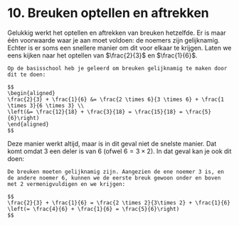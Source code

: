 # 10. Breuken optellen en aftrekken

Gelukkig werkt het optellen en aftrekken van breuken hetzelfde. Er is maar één voorwaarde waar je aan moet voldoen: de noemers zijn gelijknamig. <br />
Echter is er soms een snellere manier om dit voor elkaar te krijgen. Laten we eens kijken naar het optellen van $\frac{2}{3}$ en $\frac{1}{6}$.

```{note} De 'slome' manier
Op de basisschool heb je geleerd om breuken gelijknamig te maken door dit te doen:

$$
\begin{aligned}
\frac{2}{3} + \frac{1}{6} &= \frac{2 \times 6}{3 \times 6} + \frac{1 \times 3}{6 \times 3} \\
\left(&= \frac{12}{18} + \frac{3}{18} = \frac{15}{18} = \frac{5}{6}\right)
\end{aligned}
$$
```

Deze manier werkt altijd, maar is in dit geval niet de snelste manier. Dat komt omdat 3 een deler is van 6 (ofwel $6 = 3\times 2$). In dat geval kan je ook dit doen:

```{note} De 'snellere' manier
De breuken moeten gelijknamig zijn. Aangezien de ene noemer 3 is, en de andere noemer 6, kunnen we de eerste breuk gewoon onder en boven met 2 vermenigvuldigen en we krijgen:

$$
\frac{2}{3} + \frac{1}{6} = \frac{2 \times 2}{3\times 2} + \frac{1}{6} \left(= \frac{4}{6} + \frac{1}{6} = \frac{5}{6}\right)
$$
```

